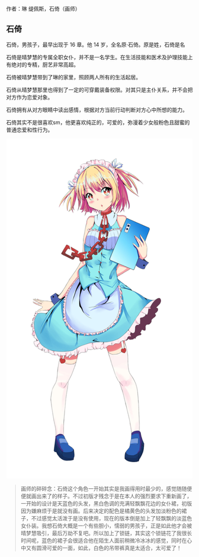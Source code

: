 作者：琳 缇佩斯，石倚（画师）

## 石倚
石倚，男孩子，最早出现于 16 章。他 14 岁，全名原·石倚。原是姓，石倚是名

石倚是晴梦慧的专属全职女仆，并不是一名学生。在生活技能和医术及护理技能上有绝对的专精，厨艺非常高超。

石倚被晴梦慧带到了琳的家里，照顾两人所有的生活起居。

石倚从晴梦慧那里也得到了一定的可穿戴装备权限。对其只是主仆关系，并不会把对方作为恋爱对象。

石倚拥有从对方眼睛中读出感情，根据对方当前行动判断对方心中所想的能力。

石倚其实不是很喜欢sm，他更喜欢纯正的，可爱的，弥漫着少女般粉色且甜蜜的普通恋爱和性行为。

![](./石倚_low.jpg)

> 画师的碎碎念：石倚这个角色一开始其实是我画得用时最少的，感觉随随便便就画出来了的样子。不过初版才残念于是在本人的强烈要求下重新画了，一开始的设计是天蓝色的头发，黑白色调的充满轻飘飘花边的女仆裙，初版因为嫌麻烦于是就没有画。后来决定的配色是橘黄色的头发加淡粉色的裙子，不过感觉太活泼于是没有使用，现在的版本倒是加上了轻飘飘的淡蓝色女仆装。我想石倚大概是一个有些胆小，懦弱的男孩子，正是如此他才会被晴梦慧吸引，最后万劫不复吧。所以加上了锁链，其实这个锁链花了我很长时间呢，蓝色的裙子会很适合他在陌生人面前稍微冷冰冰的感觉，同时在心中又有圆滑可爱的一面，如此，白色的吊带裤真是太适合，太可爱了！
